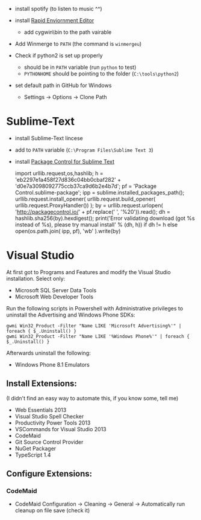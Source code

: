 - install spotify (to listen to music ^^)
- install [Rapid Enviornment Editor](http://www.rapidee.com/en/download)
  - add cygwin\bin to the path vairable
- Add Winmerge to `PATH` (the command is `winmergeu`)
- Check if python2 is set up properly
  - should be in `PATH` variable (run `python` to test)
  - `PYTHONHOME` should be pointing to the folder (`C:\tools\python2`)

- set default path in GitHub for Windows
  - Settings -> Options -> Clone Path

# Sublime-Text

- install Sublime-Text lincese
- add to `PATH` variable (`C:\Program Files\Sublime Text 3`)
- install [Package Control for Sublime Text](https://packagecontrol.io/installation)

	import urllib.request,os,hashlib; h = 'eb2297e1a458f27d836c04bb0cbaf282' + 'd0e7a3098092775ccb37ca9d6b2e4b7d'; pf = 'Package Control.sublime-package'; ipp = sublime.installed_packages_path(); urllib.request.install_opener( urllib.request.build_opener( urllib.request.ProxyHandler()) ); by = urllib.request.urlopen( 'http://packagecontrol.io/' + pf.replace(' ', '%20')).read(); dh = hashlib.sha256(by).hexdigest(); print('Error validating download (got %s instead of %s), please try manual install' % (dh, h)) if dh != h else open(os.path.join( ipp, pf), 'wb' ).write(by)

# Visual Studio

At first got to Programs and Features and modify the Visual Studio installation. Select only:

- Microsoft SQL Server Data Tools
- Microsoft Web Developer Tools

Run the following scripts in Powershell with Administrative privileges to uninstall the Advertising and Windows Phone SDKs:

    gwmi Win32_Product -Filter "Name LIKE 'Microsoft Advertising%'" | foreach { $_.Uninstall() }
    gwmi Win32_Product -Filter "Name LIKE '%Windows Phone%'" | foreach { $_.Uninstall() }

Afterwards uninstall the following:

- Windows Phone 8.1 Emulators

## Install Extensions:

(I didn't find an easy way to automate this, if you know some, tell me)

- Web Essentials 2013
- Visual Studio Spell Checker
- Productivity Power Tools 2013
- VSCommands for Visual Studio 2013
- CodeMaid
- Git Source Control Provider
- NuGet Packager
- TypeScript 1.4

## Configure Extensions:

### CodeMaid

- CodeMaid Configuration -> Cleaning -> General -> Automatically run cleanup on file save (check it)
